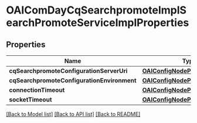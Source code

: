 # OAIComDayCqSearchpromoteImplSearchPromoteServiceImplProperties

## Properties
Name | Type | Description | Notes
------------ | ------------- | ------------- | -------------
**cqSearchpromoteConfigurationServerUri** | [**OAIConfigNodePropertyString***](OAIConfigNodePropertyString.md) |  | [optional] 
**cqSearchpromoteConfigurationEnvironment** | [**OAIConfigNodePropertyString***](OAIConfigNodePropertyString.md) |  | [optional] 
**connectionTimeout** | [**OAIConfigNodePropertyInteger***](OAIConfigNodePropertyInteger.md) |  | [optional] 
**socketTimeout** | [**OAIConfigNodePropertyInteger***](OAIConfigNodePropertyInteger.md) |  | [optional] 

[[Back to Model list]](../README.md#documentation-for-models) [[Back to API list]](../README.md#documentation-for-api-endpoints) [[Back to README]](../README.md)


